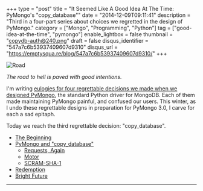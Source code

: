 +++
type = "post"
title = "It Seemed Like A Good Idea At The Time: PyMongo's \"copy_database\""
date = "2014-12-09T09:11:41"
description = "Third in a four-part series about choices we regretted in the design of PyMongo."
category = ["Mongo", "Programming", "Python"]
tag = ["good-idea-at-the-time", "pymongo"]
enable_lightbox = false
thumbnail = "copydb-auth@240.png"
draft = false
disqus_identifier = "547a7c6b53937409607d9310"
disqus_url = "https://emptysqua.re/blog/547a7c6b53937409607d9310/"
+++

<p><img style="display:block; margin-left:auto; margin-right:auto;" src="road-3.jpg" alt="Road" title="Road" /></p>
<p><em>The road to hell is paved with good intentions.</em></p>
<p>I'm writing <a href="/blog/good-idea-at-the-time-pymongo/">eulogies for four regrettable decisions we made when we designed PyMongo</a>, the standard Python driver for MongoDB. Each of them made maintaining PyMongo painful, and confused our users. This winter, as I undo these regrettable designs in preparation for PyMongo 3.0, I carve for each a sad epitaph.</p>
<p>Today we reach the third regrettable decision: "copy_database".</p>
<div class="toc">
<ul>
<li><a href="#the-beginning">The Beginning</a></li>
<li><a href="#pymongo-and-copy_database">PyMongo and "copy_database"</a><ul>
<li><a href="#requests-again">Requests, Again</a></li>
<li><a href="#motor">Motor</a></li>
<li><a href="#scram-sha-1">SCRAM-SHA-1</a></li>
</ul>
</li>
<li><a href="#redemption">Redemption</a></li>
<li><a href="#bright-future">Bright Future</a></li>
</ul>
</div>
<hr />
<!--

commit 3332989338a5815c30a039213bf2e4581759e8c8
Author: Dwight <dmerriman@gmail.com>
Date:   Fri Sep 12 15:00:20 2008 -0400

    copydb - not yet done

commit e783239b3f9284d0dfe0161b8f8effc41d33aa57
Author: dwight <dwight@Dwights-MacBook.local>
Date:   Sun Sep 14 22:49:30 2008 -0400

    copydb work

commit 379a7562629ff0803cfb30e0abfcddcbee046a19
Author: Dwight <dmerriman@gmail.com>
Date:   Mon Sep 15 15:30:53 2008 -0400

    copydb

    first commit

commit 7ed81cdf6bc3af668273983c8dd890e545bcdaa4
Author: Aaron <aaron@10gen.com>
Date:   Tue Feb 16 15:20:35 2010 -0800

    SERVER-579 support copyDatabase from source running with security

commit 2213f813cf8c81ffa719adb46cfdbdf375bc8fae
Author: Mike Dirolf <mike@10gen.com>
Date:   Tue Mar 9 13:06:00 2010 -0500

    Adding copy_database

-->

<h1 id="the-beginning">The Beginning</h1>
<p>In the beginning, MongoDB had <a href="http://docs.mongodb.org/manual/reference/command/copydb/">a "copydb" command</a>. Well, not the beginning, but it was an early feature: MongoDB was less than a year old when Dwight Merriman implemented "copydb" in September 2008.</p>
<p>The initial protocol was simple. The client told MongoDB the source and target database names, and MongoDB made a copy:</p>
<p><img style="display:block; margin-left:auto; margin-right:auto;" src="copydb.png" alt="copydb" title="copydb" /></p>
<p>You could give the target server a "fromhost" option and it would clone from a remote server, similar to how a replica set member does an initial sync:</p>
<p><img style="display:block; margin-left:auto; margin-right:auto;" src="copydb-fromhost.png" alt="copydb fromhost" title="copydb fromhost" /></p>
<p>This is a really useful feature for sysadmins who occasionally copy a database using the mongo shell, but of course it's not a likely use case for application developers. So the <a href="http://docs.mongodb.org/manual/reference/method/db.copyDatabase/">mongo shell has a "db.copyDatabase" helper function</a>, but at the time none of our drivers did.</p>
<p>A year later, in January 2010, a user <a href="https://jira.mongodb.org/browse/SERVER-579">wanted to do "copydb" from a remote server with authentication</a>. Aaron Staple came up with a secure protocol: as long as the client knows the password for the source server, it can instruct the target server to authenticate, without revealing its password to the target server. The client tells the target to call "getnonce" on the source, and the source responds with a <a href="https://en.wikipedia.org/wiki/Cryptographic_nonce">nonce</a>, which the target forwards to the client:</p>
<p><img style="display:block; margin-left:auto; margin-right:auto;" src="copydbgetnonce.png" alt="copydbgetnonce" title="copydbgetnonce" /></p>
<p>Then the client hashes its password with the nonce, and gives the hashed password back to the target server, allowing the target to authenticate against the source <em>once</em>:</p>
<p><img style="display:block; margin-left:auto; margin-right:auto;" src="copydb-auth.png" alt="copydb with auth" title="copydb with auth" /></p>
<p>There's one important detail (imagine foreboding music now): "copydbgetnonce" and "copydb" must be sent on the same socket. This will be important later.</p>
<p>In any case, Aaron added support for this new protocol to MongoDB and to the mongo shell, so sysadmins could copy a database from a password-protected remote server. So far so good. But in a moment, we would make a regrettable decision.</p>
<h1 id="pymongo-and-copy_database">PyMongo and "copy_database"</h1>
<p>Nicolas Clairon, author of the PyMongo wrapper library <a href="http://namlook.github.io/mongokit/">MongoKit</a>, asked us to add a feature to PyMongo. <a href="https://jira.mongodb.org/browse/PYTHON-110">He wanted PyMongo to have a special helper method for copydb</a> so "every third party lib can use this method". PyMongo's author, Mike Dirolf, leapt to it: just two days later, he'd implemented a "copy_database" method in PyMongo, including support for authentication.</p>
<p>I understand why this seemed like a good idea at the time. Let's avoid duplication! Put "copy_database" in PyMongo, so every third party lib can use it! No one asked whether any users actually executed "copy_database" in Python. Mike just went ahead and implemented it. How could he know he was setting a course to hell?</p>
<h2 id="requests-again">Requests, Again</h2>
<p>Remember how I said copydbgetnonce and copydb must be sent on the same socket? Well, that wasn't a problem for Mike: at this time PyMongo always reserved a socket for each thread, and you couldn't turn this "feature" off. So if one thread called copydbgetnonce and then copydb, the two commands were sent on the same socket automatically.</p>
<p><a href="/blog/good-idea-at-the-time-pymongo-start-request/">But, as I described in my "start_request" story</a>, after Mike had left and I joined the company, I made major connection pooling improvements. This included the ability for threads to freely share sockets in the connection pool. For real applications this dramatically increased PyMongo's efficiency. But it was bad news for "copy_database" with auth: now we needed a special way to ensure that the two commands were executed on the same socket. So I had to update "copy_database": Before calling copydbgetnonce, it checked if the current thread had a socket reserved. If not, it reserved one. Then it called the two commands in a row. Finally, it returned the socket, but only if the socket had been specially reserved for the sake of "copy_database".</p>
<p>There were already two code paths for "copy_database": one with authentication and one without. Now there were four: with and without authentication, with and without a socket already reserved for the current thread. Since concurrency bugs were a greater threat, I bloated the test suite with a half-dozen tests, probing for logic bugs and race conditions.</p>
<h2 id="motor">Motor</h2>
<p>Six months after I'd made these changes to PyMongo's connection pool and its "copy_database" method, I first announced Motor, my asynchronous driver for Tornado and MongoDB. Motor wraps PyMongo and makes it asynchronous, allowing I/O concurrency on a single thread, using Tornado's event loop.</p>
<p>Tricking PyMongo into executing concurrently on one thread was straightforward, actually, except for one method: "copy_database". It wants to reserve a socket for the current thread, but in Motor, many I/O operations are in flight at once for the main thread. So I had to reimplement "copy_database" from scratch just for Motor. I also reimplemented all PyMongo's "copy_database" tests, and distorted Motor's design so it could reserve sockets for asynchronous tasks, purely to support "copy_database".</p>
<p>I made a horrible mistake, too: I introduced a bug in Motor's "copy_database" <a href="/blog/let-us-now-praise-resourcewarnings/">that leaked a socket on every single call</a>, but no one ever complained. The method clearly was risky, and unused.</p>
<p>What the hell was I thinking when I added "copy_database" to Motor? Why would anyone need it? We'd seen no signs, after all, that anyone was even using "copy_database" in PyMongo. And compared to PyMongo, Motor is optimized for web applications with lots of small concurrent operations. It's not intended for rare, lengthy tasks like "copy_database". But I was new at the company and I was excited about making Motor feature-complete: it would include every PyMongo feature, no matter how silly.</p>
<h2 id="scram-sha-1">SCRAM-SHA-1</h2>
<p>The breaking point for the PyMongo team came this fall, when MongoDB 2.8 introduced a new authentication mechanism, SCRAM-SHA-1. When 2.8 is released, SCRAM-SHA-1 will be the new default. And it's not just a better way of hashing passwords: it requires a different authentication <em>protocol</em> than the old MongoDB Challenge-Response mechanism. The old "copydbgetnonce" trick doesn't work with SCRAM-SHA-1.</p>
<p>Our senior security engineer Andreas Nilsson devised a new protocol for copydb with SCRAM-SHA-1, using a SASL conversation. It's more complex than the old protocol:</p>
<p><img style="display:block; margin-left:auto; margin-right:auto;" src="copydbsaslstart.png" alt="copydbsaslstart" title="copydbsaslstart" /></p>
<p>This accomplishes the same goal as the old copydbgetnonce protocol: it allows the target server to log in to the source server <em>once</em>, without the client revealing its password to either server. But instead of two round trips, three are now required. Andreas added the new protocol to the mongo shell. Bernie had already implemented <a href="/blog/pymongo-2-8-rc0/#scram-sha-1-authentication">PyMongo's support for authentication with SCRAM-SHA-1</a>, and he asked me to add it to our "copy_database" helper, too.</p>
<p>I've worked at MongoDB over three years, but I'm still prone to rushing headlong into new features. "I know!" I thought, "I won't just add SCRAM-SHA-1 to copy_database, I'll add LDAP and Kerberos, too!" It took Bernie and Andreas some effort to talk me down. I scaled the work to reasonable proportions. <a href="https://github.com/mongodb/mongo-python-driver/commit/0b7b51975e0156fabe8ba36bb5c5c7b7b90a30de">My final patch is tight</a>.</p>
<p>But still, PyMongo's "copy_database" is silly. It now has eight code paths. It can run without authentication, or use SCRAM-SHA-1, or use the old authentication mechanism, or it can try to guess which mechanism to use. And it's implemented both for MongoClient and for MongoReplicaSetClient. The code is hard to follow and the test footprint is like a sasquatch's.</p>
<p>I began to contemplate adding SCRAM-SHA-1 to Motor's "copy_database", too, when suddenly I had a thought: what if we could stop the pain? What if we could just...delete "copy_database"?</p>
<h1 id="redemption">Redemption</h1>
<p>This year the company has created a dedicated Product Management team whose job is to know what users want, or to find out. Before, each of us at MongoDB had our various contacts with users&mdash;Bernie and I knew what Python programmers asked about, salespeople knew what customers asked for, the support team knew what questions people called with&mdash;but like any startup we were flying by the seat of our pants when we made decisions about what features to add and maintain.</p>
<p>Now we have a group of professionals gathering and sorting this data. This group can answer my question, "Hey, does anyone care about PyMongo's copy_database method, or is the mongo shell's method the only thing people use?" They researched for a few days and replied,</p>
<blockquote>
<p>Consensus from the field is that copydb comes up very little, whether across hosts or not. They are generally OK with not supporting it in the drivers as it is a more administrative task anyway, but would want it supported by the shell.</p>
</blockquote>
<p>Things were looking up. Maybe we could just delete the damn method. We polled the drivers team and found that of all <a href="http://docs.mongodb.org/ecosystem/drivers/">the eleven supported MongoDB drivers</a>, only PyMongo, Motor, and the Ruby Driver have a "copy_database" method. And the Ruby team plans to remove the method in version 2.0 of their driver. So we'll remove it from PyMongo in the next major release, and Motor too. Not only will we delete risky code, we'll be more consistent with the other drivers.</p>
<h1 id="bright-future">Bright Future</h1>
<p>In <a href="/blog/pymongo-2-8-rc0/">PyMongo's next release, version 2.8</a>, "copy_database" still works; in fact it gains the ability to do SCRAM-SHA-1 authentication against the source server. But it's also <a href="https://jira.mongodb.org/browse/PYTHON-783">deprecated</a>. <a href="https://jira.mongodb.org/browse/PYTHON-788">In PyMongo 3.0 "copy_database" will be gone</a>, and good riddance: there's no evidence that anyone copies databases using Python, and it's one of the most difficult features to maintain. <a href="https://jira.mongodb.org/browse/MOTOR-56">It'll be gone from Motor 0.4 as well</a>.</p>
<p>The lesson I learned is similar to last week's: gather requirements. But this time, we didn't just make up a useless feature: someone actually asked us for it. Even so, we should have turned him down. "Innovation is saying no to a thousand things," according to Steve Jobs.</p>
<p>Features are like children. They're conceived in a moment of passion, but you must support them for years. Think!</p>
<hr />
<p><em>The final installment in "It Seemed Like A Good Idea At The Time" is <a href="/blog/good-idea-at-the-time-pymongo-mongoreplicasetclient/">MongoReplicaSetClient</a>.</em></p>
